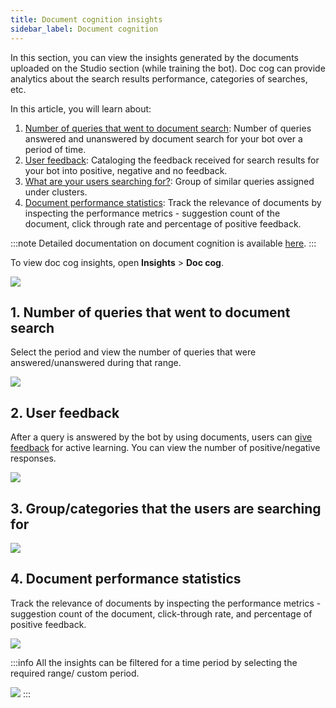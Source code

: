 ```yaml
---
title: Document cognition insights 
sidebar_label: Document cognition
---
```


In this section, you can view the insights generated by the documents uploaded on the Studio section (while training the bot). Doc cog can provide analytics about the search results performance, categories of searches, etc. 

In this article, you will learn about: 
1. [Number of queries that went to document search](#ds): Number of queries answered and unanswered by document search for your bot over a period of time.
2. [User feedback](#uf): Cataloging the feedback received for search results for your bot into positive, negative and no feedback.
3. [What are your users searching for?](#us): Group of similar queries assigned under clusters.
4. [Document performance statistics](#ps): Track the relevance of documents by inspecting the performance metrics - suggestion count of the document, click through rate and percentage of positive feedback.

:::note
Detailed documentation on document cognition is available [here](https://docs.yellow.ai/docs/platform_concepts/studio/train/what-is-document-cognition). 
:::

To view doc cog insights, open **Insights** > **Doc cog**. 

![](https://i.imgur.com/QrFmAwy.png)

## <a name="ds"></a> 1. Number of queries that went to document search

Select the period and view the number of queries that were answered/unanswered during that range. 

![](https://i.imgur.com/gxlSI3I.png)

## <a name="uf"></a> 2. User feedback

After a query is answered by the bot by using documents, users can [give feedback](https://docs.yellow.ai/docs/platform_concepts/studio/train/what-is-document-cognition#4-active-learning) for active learning. You can view the number of positive/negative responses.

![](https://i.imgur.com/F0eLmNn.png)

## <a name="us"></a> 3. Group/categories that the users are searching for

![](https://i.imgur.com/l8fsOUS.png)

## <a name="ps"></a> 4.  Document performance statistics

Track the relevance of documents by inspecting the performance metrics - suggestion count of the document, click-through rate, and percentage of positive feedback. 

![](https://i.imgur.com/XWzg2DB.png)

:::info
All the insights can be filtered for a time period by selecting the required range/ custom period.

![](https://i.imgur.com/MoiP3oX.png)
:::
